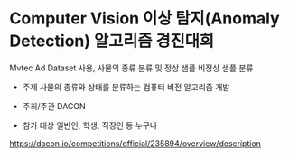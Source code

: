 # Computer Vision 이상 탐지(Anomaly Detection) 알고리즘 경진대회

Mvtec Ad Dataset 사용, 사물의 종류 분류 및 정상 샘플 비정상 샘플 분류

- 주제
사물의 종류와 상태를 분류하는 컴퓨터 비전 알고리즘 개발

- 주최/주관
DACON

- 참가 대상
일반인, 학생, 직장인 등 누구나

https://dacon.io/competitions/official/235894/overview/description

